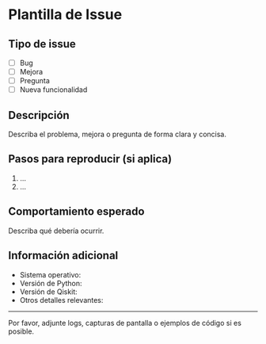 # Plantilla de Issue

## Tipo de issue
- [ ] Bug
- [ ] Mejora
- [ ] Pregunta
- [ ] Nueva funcionalidad

## Descripción
Describa el problema, mejora o pregunta de forma clara y concisa.

## Pasos para reproducir (si aplica)
1. ...
2. ...

## Comportamiento esperado
Describa qué debería ocurrir.

## Información adicional
- Sistema operativo:
- Versión de Python:
- Versión de Qiskit:
- Otros detalles relevantes:

---
Por favor, adjunte logs, capturas de pantalla o ejemplos de código si es posible.